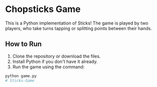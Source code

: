# Chopsticks Game

This is a Python implementation of Sticks! The game is played by two players, who take turns tapping or splitting points between their hands.

## How to Run

1. Clone the repository or download the files.
2. Install Python if you don't have it already.
3. Run the game using the command:

```bash
python game.py
#   S t i c k s - G a m e  
 